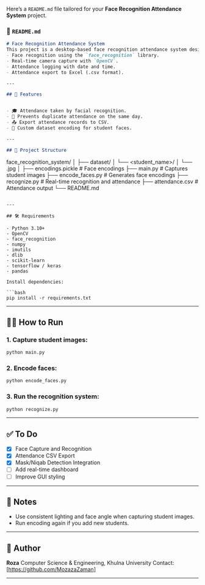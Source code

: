 Here’s a `README.md` file tailored for your **Face Recognition Attendance System** project. 

### 📘 `README.md`

```markdown
# Face Recognition Attendance System 
This project is a desktop-based face recognition attendance system designed for a classroom (22 batch). It includes:
- Face recognition using the `face_recognition` library.
- Real-time camera capture with `OpenCV`.
- Attendance logging with date and time.
- Attendance export to Excel (.csv format).

---

## 🔧 Features


- 🎓 Attendance taken by facial recognition.
- 📅 Prevents duplicate attendance on the same day.
- 📤 Export attendance records to CSV.
- 🧠 Custom dataset encoding for student faces.

---

## 📂 Project Structure

```

face\_recognition\_system/
│
├── dataset/
│   └── \<student\_name>/
│       └── <images>.jpg
│
├── encodings.pickle       # Face encodings
├── main.py                # Captures student images
├── encode\_faces.py        # Generates face encodings
├── recognize.py           # Real-time recognition and attendance
├── attendance.csv         # Attendance output
└── README.md

````

---

## 🛠️ Requirements

- Python 3.10+
- OpenCV
- face_recognition
- numpy
- imutils
- dlib
- scikit-learn
- tensorflow / keras
- pandas

Install dependencies:

```bash
pip install -r requirements.txt
````

---

## 🧑‍💻 How to Run

### 1. Capture student images:

```bash
python main.py
```

### 2. Encode faces:

```bash
python encode_faces.py
```

### 3. Run the recognition system:

```bash
python recognize.py
```

---

## ✅ To Do

* [x] Face Capture and Recognition
* [x] Attendance CSV Export
* [x] Mask/Niqab Detection Integration
* [ ] Add real-time dashboard
* [ ] Improve GUI styling

---

## 📝 Notes

* Use consistent lighting and face angle when capturing student images.
* Run encoding again if you add new students.

---

## 🤝 Author

**Roza**
Computer Science & Engineering, Khulna University
Contact: \[https://github.com/MozazaZaman]

---

